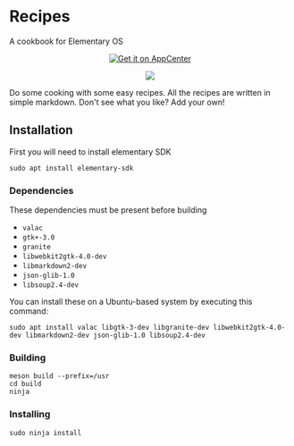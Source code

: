 # Recipes
A cookbook for Elementary OS

<p align="center">
    <a href="https://appcenter.elementary.io/com.github.bartzaalberg.recipes">
        <img src="https://appcenter.elementary.io/badge.svg" alt="Get it on AppCenter">
    </a>
</p>

<p align="center">
    <img 
    src="https://raw.githubusercontent.com/bartzaalberg/recipes/master/screenshot.png" />
</p>

Do some cooking with some easy recipes. All the recipes are written in simple markdown. Don't see what you like? Add your own!

## Installation

First you will need to install elementary SDK

 `sudo apt install elementary-sdk`

### Dependencies

These dependencies must be present before building
 - `valac`
 - `gtk+-3.0`
 - `granite`
 - `libwebkit2gtk-4.0-dev`
 - `libmarkdown2-dev`
 - `json-glib-1.0`
 - `libsoup2.4-dev`

 You can install these on a Ubuntu-based system by executing this command:
 
 `sudo apt install valac libgtk-3-dev libgranite-dev libwebkit2gtk-4.0-dev libmarkdown2-dev json-glib-1.0 libsoup2.4-dev`

### Building
```
meson build --prefix=/usr
cd build
ninja
```

### Installing
`sudo ninja install`
